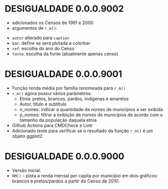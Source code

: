 # DESIGUALDADE 0.0.0.9002

* adicionados os Censos de 1991 e 2000
* argumentos de `r_m()`:
- `autor` alterado para `caption`
- `bar`: define se será plotada a colorbar
- `ref`: escolha do ano do Censo
- `fonte`: escolha da fonte (atualmente apenas censo)

# DESIGUALDADE 0.0.0.9001

* Função renda média por família renomeada para `r_m()`
* `r_m()` agora possui vários parâmetros:
  - Etnia: pretos, brancos, pardos, indígenas e amarelos
  - Autor, título e subtítulo
  - n_nomes: indicar a quantidade de nomes de municípios a ser exibida
  - p_nomes: filtrar a exibição de nomes de municípios de acordo com o tamanho da população daquela etnia
* Github Actions para CMDCheck e Lintr
* Adicionado teste para verificar se o resultado da função `r_m()` é um objeto ggplot2

# DESIGUALDADE 0.0.0.9000

* Versão inicial.
* `RM()` - plota a renda mensal per capita por município em dois gráficos: brancos e pretos/pardos a partir do Censo de 2010.
